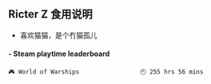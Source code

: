## Ricter Z 食用说明
- 喜欢猫猫，是个冇猫孤儿

<!-- steam-box start -->
#### - Steam playtime leaderboard
```text
🎮 World of Warships                 🕘 255 hrs 56 mins
```
<!-- Powered by https://github.com/YouEclipse/steam-box . -->
<!-- steam-box end -->
